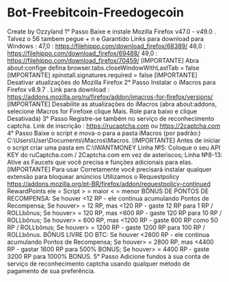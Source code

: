 # Bot-Freebitcoin-Freedogecoin
Create by Ozzyland  1° Passo  Baixe e instale Mozilla Firefox v47.0 - v49.0 . Talvez o 56 tambem pegue + n e Garantido Links para download para Windows : 47,0 : https://filehippo.com/download_firefox/68389/  48,0 : https://filehippo.com/download_firefox/69488/  49,0 : https://filehippo.com/download_firefox/70459/   [IMPORTANTE] Abra about:confige defina browser.tabs.closeWindowWithLastTab = false [IMPORTANTE] xpinstall.signatures.required = false [IMPORTANTE] Desativar atualizações do Mozilla Firefox  2° Passo  Instalar o iMacros para Firefox v8.9.7 .  Link para download : https://addons.mozilla.org/ru/firefox/addon/imacros-for-firefox/versions/  [IMPORTANTE] Desabilite as atualizações do iMacros (abra about:addons, selecione iMacros for Firefoxe clique Mais. Role para baixo e clique Desativada)  3° Passo  Registre-se também no serviço de reconhecimento captcha.  Link de inscrição : https://rucaptcha.com ou https://2captcha.com  4° Passo  Baixe o script e mova-o para a pasta iMacros (por padrão:) C:\Users\User\Documents\iMacros\Macros.  [IMPORTANTE] Antes de iniciar o script criar uma pasta em C:\IWANTMONEY  Linha №5: Coloque o seu API KEY do ruCaptcha.com / 2Captcha.com em vez de asteriscos;  Linha №8-13: Ative as Faucets que você precisa e funções adicionais para elas.  [IMPORTANTE] Para usar Corretamente você precisará instalar qualquer extensão para bloquear anúncios Utilizamos o Requestpolicy   https://addons.mozilla.org/pt-BR/firefox/addon/requestpolicy-continued RewardPoints  ele = Script > = maior &lt; = menor  BÔNUS DE PONTOS DE RECOMPENSA:  Se houver &lt;12 RP - ele continua acumulando Pontos de Recompensa; Se houver> = 12 RP, mas &lt;120 RP - gaste 12 RP para 1 RP / ROLLbônus; Se houver> = 120 RP, mas &lt;600 RP - gaste 120 RP para 10 RP / ROLLbônus; Se houver> = 600 RP, mas &lt;1200 RP - gaste 600 RP como 50 RP / ROLLbônus; Se houver> = 1200 RP - gaste 1200 RP para 100 RP / ROLLbônus.  BÔNUS LIVRE DO BTC:  Se houver &lt;2800 RP - ele continua acumulando Pontos de Recompensa; Se houver> = 2800 RP, mas &lt;4400 RP - gastar 1600 RP para 500% BONUS; Se houver> = 4400 RP - gaste 3200 RP para 1000% BONUS.  5° Passo  Adicione fundos à sua conta de serviço de reconhecimento captcha usando qualquer método de pagamento de sua preferência.
